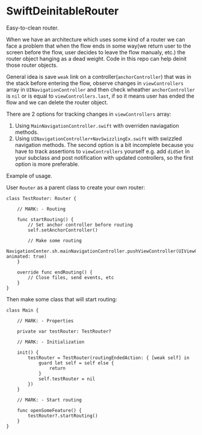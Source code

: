 # SwiftDeinitableRouter
Easy-to-clean router.

When we have an architecture which uses some kind of a router we can face a problem that when the flow ends in some way(we return user to the screen before the flow, user decides to leave the flow manualy, etc.) the router object hanging as a dead weight. Code in this repo can help deinit those router objects.

General idea is save `weak` link on a controller(`anchorController`) that was in the stack before entering the flow, observe changes in `viewControllers` array in `UINavigationController` and then check wheather `anchorController` is `nil` or is equal to `viewControllers.last`, if so it means user has ended the flow and we can delete the router object.

There are 2 options for tracking changes in `viewControllers` array:
1) Using `MainNavigationController.swift` with overriden naviagation methods.
2) Using `UINavigationController+NavSwizzlingEx.swift` with swizzled navigation methods.
The second option is a bit incomplete because you have to track assertions to `viewControllers` yourself e.g. add `didSet` in your subclass and post notification with updated controllers, so the first option is more preferable.

Example of usage.

User `Router` as a parent class to create your own router:
```
class TestRouter: Router {

    // MARK: - Routing

    func startRouting() {
        // Set anchor controller before routing
        self.setAnchorController()

        // Make some routing
        NavigationCenter.sh.mainNavigationController.pushViewController(UIViewController(), animated: true)
    }

    override func endRouting() {
        // Close files, send events, etc
    }
}
```

Then make some class that will start routing:
```
class Main {

    // MARK: - Properties

    private var testRouter: TestRouter?

    // MARK: - Initialization

    init() {
        testRouter = TestRouter(routingEndedAction: { [weak self] in
            guard let self = self else {
                return
            }
            self.testRouter = nil
        })
    }

    // MARK: - Start routing

    func openSomeFeature() {
        testRouter?.startRouting()
    }
}
```
